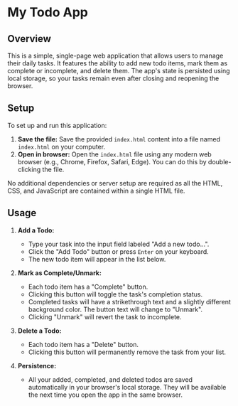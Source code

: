 # My Todo App

## Overview
This is a simple, single-page web application that allows users to manage their daily tasks. It features the ability to add new todo items, mark them as complete or incomplete, and delete them. The app's state is persisted using local storage, so your tasks remain even after closing and reopening the browser.

## Setup
To set up and run this application:
1.  **Save the file:** Save the provided `index.html` content into a file named `index.html` on your computer.
2.  **Open in browser:** Open the `index.html` file using any modern web browser (e.g., Chrome, Firefox, Safari, Edge). You can do this by double-clicking the file.

No additional dependencies or server setup are required as all the HTML, CSS, and JavaScript are contained within a single HTML file.

## Usage
1.  **Add a Todo:**
    *   Type your task into the input field labeled "Add a new todo...".
    *   Click the "Add Todo" button or press `Enter` on your keyboard.
    *   The new todo item will appear in the list below.

2.  **Mark as Complete/Unmark:**
    *   Each todo item has a "Complete" button.
    *   Clicking this button will toggle the task's completion status.
    *   Completed tasks will have a strikethrough text and a slightly different background color. The button text will change to "Unmark".
    *   Clicking "Unmark" will revert the task to incomplete.

3.  **Delete a Todo:**
    *   Each todo item has a "Delete" button.
    *   Clicking this button will permanently remove the task from your list.

4.  **Persistence:**
    *   All your added, completed, and deleted todos are saved automatically in your browser's local storage. They will be available the next time you open the app in the same browser.